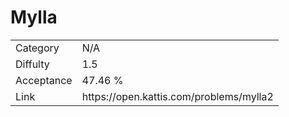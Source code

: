 # Mylla

<table>
    <tr>
        <td>Category</td>
        <td>N/A</td>
    </tr>
    <tr>
        <td>Diffulty</td>
        <td>1.5</td>
    </tr>
    <tr>
        <td>Acceptance</td>
        <td>47.46 %</td>
    </tr>
    <tr>
        <td>Link</td>
        <td>https://open.kattis.com/problems/mylla2</td>
    </tr>
</table>